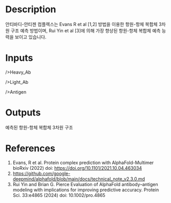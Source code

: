 # Description 

안티바디-안티젠 컴플렉스는 Evans R et al [1,2] 방법을 이용한 항원-항체 복합체 3차원 구조 예측 방법이며, Rui Yin et al [3]에 의해 가장 향상된 항원-항체 복합체 예측 능력을 보이고 있습니다.  

# Inputs

/>Heavy_Ab

/>Light_Ab

/>Antigen


# Outputs

예측된 항원-항체 복합체 3차원 구조

# References

1. Evans, R et al. Protein complex prediction with AlphaFold-Multimer bioRxiv (2022) doi: https://doi.org/10.1101/2021.10.04.463034
2. https://github.com/google-deepmind/alphafold/blob/main/docs/technical_note_v2.3.0.md
3. Rui Yin and Brian G. Pierce Evaluation of AlphaFold antibody–antigen modeling with implications for improving predictive accuracy. Protein Sci. 33:e4865 (2024) doi: 10.1002/pro.4865
